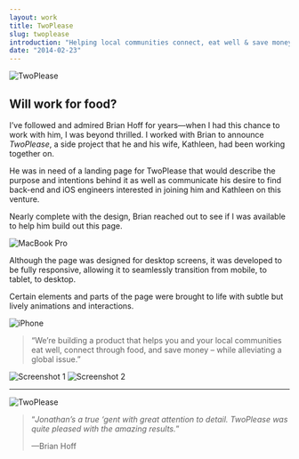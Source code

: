 ```yaml
---
layout: work
title: TwoPlease
slug: twoplease
introduction: "Helping local communities connect, eat well & save money."
date: "2014-02-23"
---
```

<div class="hero hero--{{ page.slug }}">
  <div class="align">
    <div class="align-cell">
      <img src="/assets/images/work/{{ page.slug }}/logo.png"
           srcset="/assets/images/work/{{ page.slug }}/logo.png 1x,
                   /assets/images/work/{{ page.slug }}/logo@2x.png 2x" class="{{ page.slug }}-logo" alt="TwoPlease">
    </div>
  </div>
</div>
<div class="section section--{{ page.slug }}-intro">
  <div class="container">
    <div class="{{ page.slug }}-intro-description">
      <h2>Will work for food?</h2>
      <p>I’ve followed and admired Brian Hoff for years&mdash;when I had this chance to work with him, I was beyond thrilled. I worked with Brian to announce <em>TwoPlease</em>, a side project that he and his wife, Kathleen, had been working together on.</p>
      <p>He was in need of a landing page for TwoPlease that would describe the purpose and intentions behind it as well as communicate his desire to find back-end and iOS engineers interested in joining him and Kathleen on this venture.</p>
      <p>Nearly complete with the design, Brian reached out to see if I was available to help him build out this page.</p>
    </div>
    <div class="{{ page.slug }}-intro-image">
      <img src="/assets/images/work/{{ page.slug }}/macbook-pro.jpg"
           srcset="/assets/images/work/{{ page.slug }}/macbook-pro.jpg 1x,
                   /assets/images/work/{{ page.slug }}/macbook-pro@2x.jpg 2x" alt="MacBook Pro">
    </div>
  </div>
</div>
<div class="section section--{{ page.slug }}-blue">
  <div class="container">
    <div class="{{ page.slug }}-responsive-description">
      <p>Although the page was designed for desktop screens, it was developed to be fully responsive, allowing it to seamlessly transition from mobile, to tablet, to desktop.</p>
      <p>Certain elements and parts of the page were brought to life with subtle but lively animations and interactions.</p>
    </div>
    <div class="{{ page.slug }}-responsive-image">
      <img src="/assets/images/work/{{ page.slug }}/iphone.jpg"
           srcset="/assets/images/work/{{ page.slug }}/iphone.jpg 1x,
                   /assets/images/work/{{ page.slug }}/iphone@2x.jpg 2x" alt="iPhone">
    </div>
    <div class="{{ page.slug }}-responsive-purpose">
      <blockquote class="quote quote--{{ page.slug }}-responsive-purpose">
        <p>&ldquo;We’re building a product that helps you and your local communities eat well, connect through food, and save money &ndash; while alleviating a global issue.&rdquo;</p>
      </blockquote>
    </div>
  </div>
</div>
<div class="section section--twoplease-grey">
  <div class="container">
    <div class="{{ page.slug }}-screenshots">
      <img src="/assets/images/work/{{ page.slug }}/screenshot-1.jpg" class="{{ page.slug }}-screenshots-image-1" alt="Screenshot 1">
      <img src="/assets/images/work/{{ page.slug }}/screenshot-2.jpg" class="{{ page.slug }}-screenshots-image-2" alt="Screenshot 2">
    </div>
  </div>
  <hr class="section-break">
  <div class="container">
    <div class="{{ page.slug }}-testimonial-pots">
      <img src="/assets/images/work/{{ page.slug }}/pots.gif"
           srcset="/assets/images/work/{{ page.slug }}/pots.gif 1x,
                   /assets/images/work/{{ page.slug }}/pots@2x.gif 2x" alt="TwoPlease">
    </div>
    <div class="{{ page.slug }}-testimonial-quote">
    <blockquote class="quote quote--{{ page.slug }}-testimonial">
      <p>&ldquo;<em>Jonathan&rsquo;s a true &lsquo;gent with great attention to detail. TwoPlease was quite pleased with the amazing results.</em>&rdquo;</p>
      <p class="{{ page.slug }}-testimonial-quote-by">&mdash;Brian Hoff</p>
    </blockquote>
    </div>
  </div>
</div>